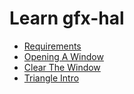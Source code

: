 
# Learn gfx-hal

* [Requirements](00_requirements.md)
* [Opening A Window](01_opening_a_window.md)
* [Clear The Window](02_clear_the_window.md)
* [Triangle Intro](03_triangle_intro.md)
